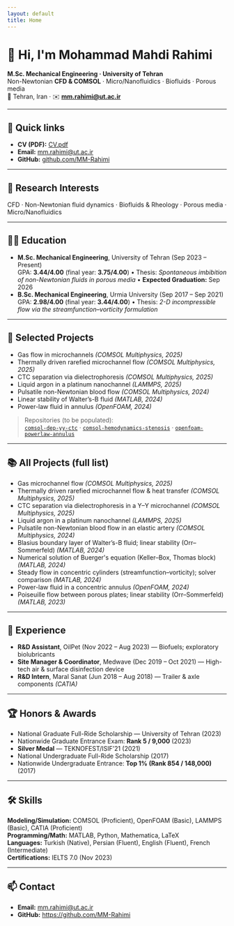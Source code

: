 ```yaml
---
layout: default
title: Home
---
```


# 👋 Hi, I'm Mohammad Mahdi Rahimi

**M.Sc. Mechanical Engineering · University of Tehran**  
Non-Newtonian **CFD & COMSOL** · Micro/Nanofluidics · Biofluids · Porous media  
📍 Tehran, Iran · ✉️ **mm.rahimi@ut.ac.ir**

---

## 🔗 Quick links
- **CV (PDF):** [CV.pdf](/CV.pdf)  <!-- upload in the next step -->
- **Email:** mm.rahimi@ut.ac.ir  
- **GitHub:** [github.com/MM-Rahimi](https://github.com/MM-Rahimi)

---

## 🔬 Research Interests
CFD · Non-Newtonian fluid dynamics · Biofluids & Rheology · Porous media · Micro/Nanofluidics

---

## 🧑‍🎓 Education
- **M.Sc. Mechanical Engineering**, University of Tehran (Sep 2023 – Present)  
  GPA: **3.44/4.00** (final year: **3.75/4.00**) • Thesis: *Spontaneous imbibition of non-Newtonian fluids in porous media* • **Expected Graduation:** Sep 2026
- **B.Sc. Mechanical Engineering**, Urmia University (Sep 2017 – Sep 2021)  
  GPA: **2.98/4.00** (final year: **3.44/4.00**) • Thesis: *2-D incompressible flow via the streamfunction–vorticity formulation*

---

## 📂 Selected Projects
- Gas flow in microchannels *(COMSOL Multiphysics, 2025)*  
- Thermally driven rarefied microchannel flow *(COMSOL Multiphysics, 2025)*  
- CTC separation via dielectrophoresis *(COMSOL Multiphysics, 2025)*  
- Liquid argon in a platinum nanochannel *(LAMMPS, 2025)*  
- Pulsatile non-Newtonian blood flow *(COMSOL Multiphysics, 2024)*  
- Linear stability of Walter’s-B fluid *(MATLAB, 2024)*  
- Power-law fluid in annulus *(OpenFOAM, 2024)*

> Repositories (to be populated):  
> [`comsol-dep-yy-ctc`](https://github.com/MM-Rahimi/comsol-dep-yy-ctc) ·
> [`comsol-hemodynamics-stenosis`](https://github.com/MM-Rahimi/comsol-hemodynamics-stenosis) ·
> [`openfoam-powerlaw-annulus`](https://github.com/MM-Rahimi/openfoam-powerlaw-annulus)

---

## 📚 All Projects (full list)
- Gas microchannel flow *(COMSOL Multiphysics, 2025)*  
- Thermally driven rarefied microchannel flow & heat transfer *(COMSOL Multiphysics, 2025)*  
- CTC separation via dielectrophoresis in a Y–Y microchannel *(COMSOL Multiphysics, 2025)*  
- Liquid argon in a platinum nanochannel *(LAMMPS, 2025)*  
- Pulsatile non-Newtonian blood flow in an elastic artery *(COMSOL Multiphysics, 2024)*  
- Blasius boundary layer of Walter’s-B fluid; linear stability (Orr–Sommerfeld) *(MATLAB, 2024)*  
- Numerical solution of Buerger's equation (Keller–Box, Thomas block) *(MATLAB, 2024)*  
- Steady flow in concentric cylinders (streamfunction–vorticity); solver comparison *(MATLAB, 2024)*  
- Power-law fluid in a concentric annulus *(OpenFOAM, 2024)*  
- Poiseuille flow between porous plates; linear stability (Orr–Sommerfeld) *(MATLAB, 2023)*

---

## 💼 Experience
- **R&D Assistant**, OilPet (Nov 2022 – Aug 2023) — Biofuels; exploratory biolubricants  
- **Site Manager & Coordinator**, Medwave (Dec 2019 – Oct 2021) — High-tech air & surface disinfection device  
- **R&D Intern**, Maral Sanat (Jun 2018 – Aug 2018) — Trailer & axle components *(CATIA)*

---

## 🏆 Honors & Awards
- National Graduate Full-Ride Scholarship — University of Tehran (2023)  
- Nationwide Graduate Entrance Exam: **Rank 5 / 9,000** (2023)  
- **Silver Medal** — TEKNOFEST/ISIF’21 (2021)  
- National Undergraduate Full-Ride Scholarship (2017)  
- Nationwide Undergraduate Entrance: **Top 1% (Rank 854 / 148,000)** (2017)

---

## 🛠️ Skills
**Modeling/Simulation:** COMSOL (Proficient), OpenFOAM (Basic), LAMMPS (Basic), CATIA (Proficient)  
**Programming/Math:** MATLAB, Python, Mathematica, LaTeX  
**Languages:** Turkish (Native), Persian (Fluent), English (Fluent), French (Intermediate)  
**Certifications:** IELTS 7.0 (Nov 2023)

---

## 📫 Contact
- **Email:** mm.rahimi@ut.ac.ir  
- **GitHub:** https://github.com/MM-Rahimi
